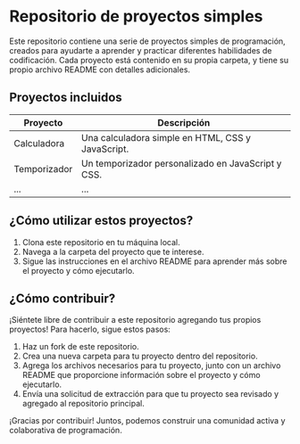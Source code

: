 # Repositorio de proyectos simples

Este repositorio contiene una serie de proyectos simples de programación, creados para ayudarte a aprender y practicar diferentes habilidades de codificación. Cada proyecto está contenido en su propia carpeta, y tiene su propio archivo README con detalles adicionales.

## Proyectos incluidos

| Proyecto | Descripción |
| --- | --- |
| Calculadora | Una calculadora simple en HTML, CSS y JavaScript. |
| Temporizador | Un temporizador personalizado en JavaScript y CSS. |
| ... | ... |

## ¿Cómo utilizar estos proyectos?

1. Clona este repositorio en tu máquina local.
2. Navega a la carpeta del proyecto que te interese.
3. Sigue las instrucciones en el archivo README para aprender más sobre el proyecto y cómo ejecutarlo.

## ¿Cómo contribuir?

¡Siéntete libre de contribuir a este repositorio agregando tus propios proyectos! Para hacerlo, sigue estos pasos:

1. Haz un fork de este repositorio.
2. Crea una nueva carpeta para tu proyecto dentro del repositorio.
3. Agrega los archivos necesarios para tu proyecto, junto con un archivo README que proporcione información sobre el proyecto y cómo ejecutarlo.
4. Envía una solicitud de extracción para que tu proyecto sea revisado y agregado al repositorio principal.

¡Gracias por contribuir! Juntos, podemos construir una comunidad activa y colaborativa de programación.
